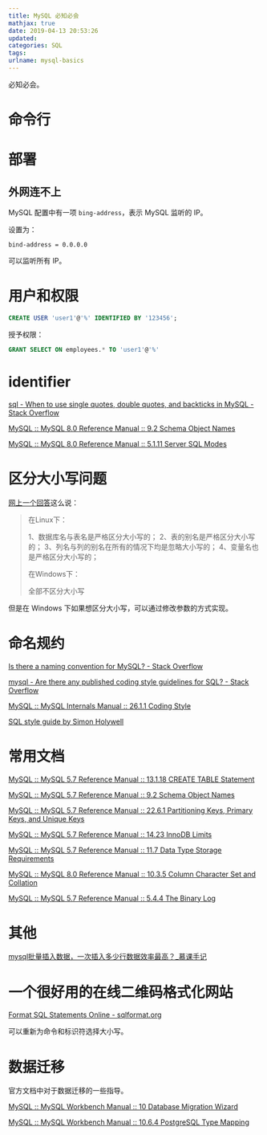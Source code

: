 ```yaml
---
title: MySQL 必知必会
mathjax: true
date: 2019-04-13 20:53:26
updated:
categories: SQL
tags:
urlname: mysql-basics
---
```


必知必会。

<!-- more -->



# 命令行









# 部署



## 外网连不上

MySQL 配置中有一项 `bing-address`，表示 MySQL 监听的 IP。

设置为：

```
bind-address = 0.0.0.0
```

可以监听所有 IP。





# 用户和权限

```sql
CREATE USER 'user1'@'%' IDENTIFIED BY '123456';
```



授予权限：

```sql
GRANT SELECT ON employees.* TO 'user1'@'%'
```



# identifier

[sql - When to use single quotes, double quotes, and backticks in MySQL - Stack Overflow](https://stackoverflow.com/questions/11321491/when-to-use-single-quotes-double-quotes-and-backticks-in-mysql)

[MySQL :: MySQL 8.0 Reference Manual :: 9.2 Schema Object Names](https://dev.mysql.com/doc/refman/8.0/en/identifiers.html)

[MySQL :: MySQL 8.0 Reference Manual :: 5.1.11 Server SQL Modes](https://dev.mysql.com/doc/refman/8.0/en/sql-mode.html#sqlmode_ansi_quotes)



# 区分大小写问题

[网上一个回答](https://blog.csdn.net/bluishglc/article/details/7634969)这么说：

> 在Linux下：
>
> 1、数据库名与表名是严格区分大小写的；
> 2、表的别名是严格区分大小写的；
> 3、列名与列的别名在所有的情况下均是忽略大小写的；
> 4、变量名也是严格区分大小写的； 
>
> 在Windows下：
>
> 全部不区分大小写

但是在 Windows 下如果想区分大小写，可以通过修改参数的方式实现。



# 命名规约

[Is there a naming convention for MySQL? - Stack Overflow](https://stackoverflow.com/questions/7899200/is-there-a-naming-convention-for-mysql)

[mysql - Are there any published coding style guidelines for SQL? - Stack Overflow](https://stackoverflow.com/questions/5951245/are-there-any-published-coding-style-guidelines-for-sql/40134564#40134564)

[MySQL :: MySQL Internals Manual :: 26.1.1 Coding Style](https://dev.mysql.com/doc/internals/en/coding-style.html)

[SQL style guide by Simon Holywell](https://www.sqlstyle.guide/)



# 常用文档

[MySQL :: MySQL 5.7 Reference Manual :: 13.1.18 CREATE TABLE Statement](https://dev.mysql.com/doc/refman/5.7/en/create-table.html)

[MySQL :: MySQL 5.7 Reference Manual :: 9.2 Schema Object Names](https://dev.mysql.com/doc/refman/5.7/en/identifiers.html)

[MySQL :: MySQL 5.7 Reference Manual :: 22.6.1 Partitioning Keys, Primary Keys, and Unique Keys](https://dev.mysql.com/doc/refman/5.7/en/partitioning-limitations-partitioning-keys-unique-keys.html)

[MySQL :: MySQL 5.7 Reference Manual :: 14.23 InnoDB Limits](https://dev.mysql.com/doc/refman/5.7/en/innodb-limits.html)

[MySQL :: MySQL 5.7 Reference Manual :: 11.7 Data Type Storage Requirements](https://dev.mysql.com/doc/refman/5.7/en/storage-requirements.html#data-types-storage-reqs-strings)

[MySQL :: MySQL 8.0 Reference Manual :: 10.3.5 Column Character Set and Collation](https://dev.mysql.com/doc/refman/8.0/en/charset-column.html)

[MySQL :: MySQL 5.7 Reference Manual :: 5.4.4 The Binary Log](https://dev.mysql.com/doc/refman/5.7/en/binary-log.html)



# 其他

[mysql批量插入数据，一次插入多少行数据效率最高？_慕课手记](https://www.imooc.com/article/291781)



# 一个很好用的在线二维码格式化网站

[Format SQL Statements Online - sqlformat.org](https://sqlformat.org/)

可以重新为命令和标识符选择大小写。



# 数据迁移

官方文档中对于数据迁移的一些指导。

[MySQL :: MySQL Workbench Manual :: 10 Database Migration Wizard](https://dev.mysql.com/doc/workbench/en/wb-migration.html)

[MySQL :: MySQL Workbench Manual :: 10.6.4 PostgreSQL Type Mapping](https://dev.mysql.com/doc/workbench/en/wb-migration-database-postgresql-typemapping.html)